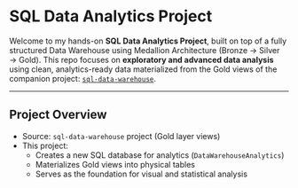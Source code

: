 # SQL Data Analytics Project

Welcome to my hands-on **SQL Data Analytics Project**, built on top of a fully structured Data Warehouse using Medallion Architecture (Bronze → Silver → Gold).
This repo focuses on **exploratory and advanced data analysis** using clean, analytics-ready data materialized from the Gold views of the companion project: [`sql-data-warehouse`](https://github.com/shristituladhar/sql-data-warehouse-project).

---

## Project Overview

- Source: `sql-data-warehouse` project (Gold layer views)
- This project:
  - Creates a new SQL database for analytics (`DataWarehouseAnalytics`)
  - Materializes Gold views into physical tables
  - Serves as the foundation for visual and statistical analysis
